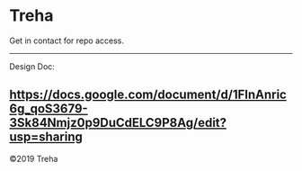 # Treha

Get in contact for repo access.

---
Design Doc:

https://docs.google.com/document/d/1FInAnric6g_qoS3679-3Sk84Nmjz0p9DuCdELC9P8Ag/edit?usp=sharing
---

©2019 Treha

